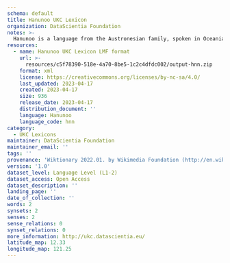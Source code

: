 ```yaml
---
schema: default
title: Hanunoo UKC Lexicon
organization: DataScientia Foundation
notes: >-
  Hanunoo is a language from the Austronesian family, spoken in Oceania. The UKC Lexicon of Hanunoo is represented as a lexico-semantic network. It consists of words, word senses, synsets, as well as sense-level and synset-level relationships.
resources:
  - name: Hanunoo UKC Lexicon LMF format
    url: >-
      resources/c5f78390-518e-4a70-8be5-1c2c4dfdc002/output-hnn.zip
    format: xml
    license: https://creativecommons.org/licenses/by-nc-sa/4.0/
    last_updated: 2023-04-17
    created: 2023-04-17
    size: 936
    release_date: 2023-04-17
    distribution_document: ''
    language: Hanunoo
    language_code: hnn
category:
  - UKC Lexicons
maintainer: DataScientia Foundation
maintainer_email: ''
tags: ''
provenance: 'Wiktionary 2022.01. by Wikimedia Foundation (http://en.wiktionary.org); KinDiv: Kinship Diversity 1.0 by Temuulen Khishigsuren (http://ukc.disi.unitn.it/index.php/kinship/); Princeton WordNet 2.1 by Princeton University (https://wordnet.princeton.edu)'
version: '1.0'
dataset_level: Language Level (L1-2)
dataset_access: Open Access
dataset_description: ''
landing_page: ''
date_of_collection: ''
words: 2
synsets: 2
senses: 2
sense_relations: 0
synset_relations: 0
more_information: http://ukc.datascientia.eu/
latitude_map: 12.33
longitude_map: 121.25
---
```

